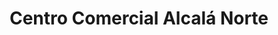 ---
title: "Centro Comercial Alcalá Norte"
url: /madrid/centro-comercial-alcala-norte/
shop: centro comercial
---